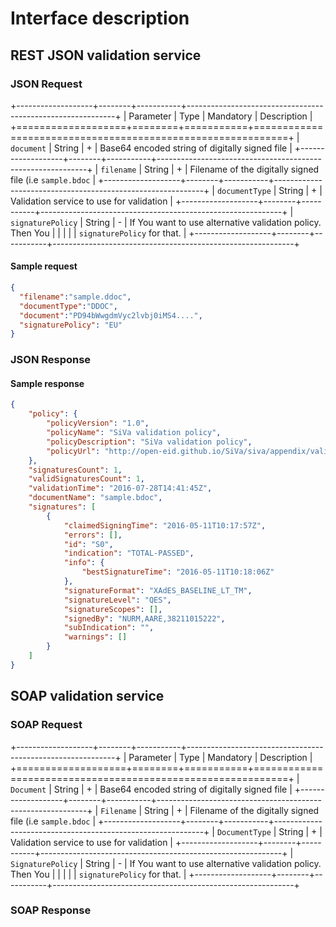 # Interface description

## REST JSON validation service

### JSON Request

+-------------------+--------+-----------+------------------------------------------------------------+
| Parameter         | Type   | Mandatory | Description                                                |
+===================+========+===========+============================================================+
| `document`        | String | +         | Base64 encoded string of digitally signed file             |
+-------------------+--------+-----------+------------------------------------------------------------+
| `filename`        | String | +         | Filename of the digitally signed file (i.e `sample.bdoc`   |
+-------------------+--------+-----------+------------------------------------------------------------+
| `documentType`    | String | +         | Validation service to use for validation                   |
+-------------------+--------+-----------+------------------------------------------------------------+
| `signaturePolicy` | String | -         | If You want to use alternative validation policy. Then You |
|                   |        |           | `signaturePolicy` for that.                                |
+-------------------+--------+-----------+------------------------------------------------------------+

#### Sample request

```json
{
  "filename":"sample.ddoc",
  "documentType":"DDOC",
  "document":"PD94bWwgdmVyc2lvbj0iMS4....",
  "signaturePolicy": "EU"
}
```

### JSON Response

#### Sample response

```json
{
    "policy": {
        "policyVersion": "1.0",
        "policyName": "SiVa validation policy",
        "policyDescription": "SiVa validation policy",
        "policyUrl": "http://open-eid.github.io/SiVa/siva/appendix/validation_policy/"
    },
    "signaturesCount": 1,
    "validSignaturesCount": 1,
    "validationTime": "2016-07-28T14:41:45Z",
    "documentName": "sample.bdoc",
    "signatures": [
        {
            "claimedSigningTime": "2016-05-11T10:17:57Z",
            "errors": [],
            "id": "S0",
            "indication": "TOTAL-PASSED",
            "info": {
                "bestSignatureTime": "2016-05-11T10:18:06Z"
            },
            "signatureFormat": "XAdES_BASELINE_LT_TM",
            "signatureLevel": "QES",
            "signatureScopes": [],
            "signedBy": "NURM,AARE,38211015222",
            "subIndication": "",
            "warnings": []
        }
    ]
}
```

## SOAP validation service

### SOAP Request

+-------------------+--------+-----------+------------------------------------------------------------+
| Parameter         | Type   | Mandatory | Description                                                |
+===================+========+===========+============================================================+
| `Document`        | String | +         | Base64 encoded string of digitally signed file             |
+-------------------+--------+-----------+------------------------------------------------------------+
| `Filename`        | String | +         | Filename of the digitally signed file (i.e `sample.bdoc`   |
+-------------------+--------+-----------+------------------------------------------------------------+
| `DocumentType`    | String | +         | Validation service to use for validation                   |
+-------------------+--------+-----------+------------------------------------------------------------+
| `SignaturePolicy` | String | -         | If You want to use alternative validation policy. Then You |
|                   |        |           | `signaturePolicy` for that.                                |
+-------------------+--------+-----------+------------------------------------------------------------+


### SOAP Response
